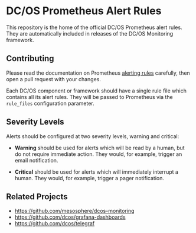 # DC/OS Prometheus Alert Rules

This repository is the home of the official DC/OS Prometheus alert rules. They are automatically included in releases of the DC/OS Monitoring framework. 

## Contributing

Please read the documentation on Prometheus [alerting rules][1] carefully, then
open a pull request with your changes.

Each DC/OS component or framework should have a single rule file which contains
all its alert rules. They will be passed to Prometheus via the `rule_files` 
configuration parameter.

## Severity Levels

Alerts should be configured at two severity levels, warning and critical:

- **Warning** should be used for alerts which will be read by a human, but do not
require immediate action. They would, for example, trigger an email notification. 

- **Critical** should be used for alerts which will immediately interrupt a human.
They would, for example, trigger a pager notification. 

## Related Projects

- https://github.com/mesosphere/dcos-monitoring
- https://github.com/dcos/grafana-dashboards
- https://github.com/dcos/telegraf

[1]: https://prometheus.io/docs/prometheus/latest/configuration/alerting_rules/
